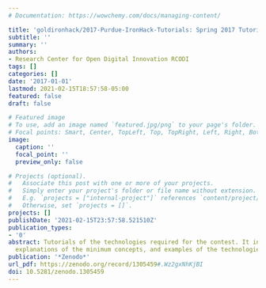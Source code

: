 ```yaml
---
# Documentation: https://wowchemy.com/docs/managing-content/

title: 'goldironhack/2017-Purdue-IronHack-Tutorials: Spring 2017 Tutorials'
subtitle: ''
summary: ''
authors:
- Research Center for Open Digital Innovation RCODI
tags: []
categories: []
date: '2017-01-01'
lastmod: 2021-02-15T18:57:58-05:00
featured: false
draft: false

# Featured image
# To use, add an image named `featured.jpg/png` to your page's folder.
# Focal points: Smart, Center, TopLeft, Top, TopRight, Left, Right, BottomLeft, Bottom, BottomRight.
image:
  caption: ''
  focal_point: ''
  preview_only: false

# Projects (optional).
#   Associate this post with one or more of your projects.
#   Simply enter your project's folder or file name without extension.
#   E.g. `projects = ["internal-project"]` references `content/project/deep-learning/index.md`.
#   Otherwise, set `projects = []`.
projects: []
publishDate: '2021-02-15T23:57:58.521510Z'
publication_types:
- '0'
abstract: Tutorials of the technologies required for the contest. It includes videos,
  explanations of the minimum concepts, and examples of the technologies
publication: '*Zenodo*'
url_pdf: https://zenodo.org/record/1305459#.Wz2gxNhKjBI
doi: 10.5281/zenodo.1305459
---
```

